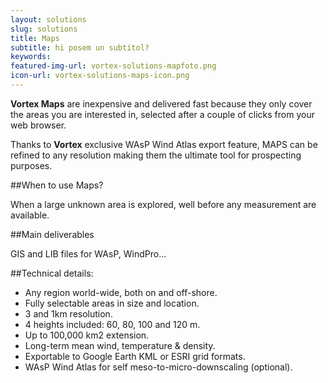 ```yaml
---
layout: solutions
slug: solutions
title: Maps
subtitle: hi posem un subtítol?
keywords: 
featured-img-url: vortex-solutions-mapfoto.png
icon-url: vortex-solutions-maps-icon.png
---
```


<p class="lead"><strong>Vortex Maps</strong> are inexpensive and delivered fast because they only cover the areas you are interested in, selected after a couple of clicks from your web browser.</p>

Thanks to **Vortex** exclusive WAsP Wind Atlas export feature, MAPS can be refined to any resolution making them the ultimate tool for prospecting purposes.  

##When to use Maps?

When a large unknown area is explored, well before any measurement are available.

##Main deliverables

GIS and LIB files for WAsP, WindPro...

##Technical details:

- Any region world-wide, both on and off-shore.
- Fully selectable areas in size and location.
- 3 and 1km resolution.
- 4 heights included: 60, 80, 100 and 120 m.
- Up to 100,000 km2 extension.
- Long-term mean wind, temperature & density.
- Exportable to Google Earth KML or ESRI grid formats.
- WAsP Wind Atlas for self meso-to-micro-downscaling (optional).